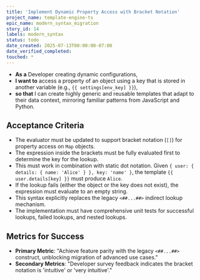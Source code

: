 ```yaml
---
title: 'Implement Dynamic Property Access with Bracket Notation'
project_name: template-engine-ts
epic_name: modern_syntax_migration
story_id: 14
labels: modern_syntax
status: todo
date_created: 2025-07-13T00:00:00-07:00
date_verified_completed: 
touched: *
---
```


- **As a** Developer creating dynamic configurations,
- **I want to** access a property of an object using a key that is stored in another variable (e.g., `{{ settings[env_key] }}`),
- **so that** I can create highly generic and reusable templates that adapt to their data context, mirroring familiar patterns from JavaScript and Python.

## Acceptance Criteria

- The evaluator must be updated to support bracket notation (`[]`) for property access on `Map` objects.
- The expression inside the brackets must be fully evaluated first to determine the key for the lookup.
- This must work in combination with static dot notation. Given `{ user: { details: { name: 'Alice' } }, key: 'name' }`, the template `{{ user.details[key] }}` must produce `Alice`.
- If the lookup fails (either the object or the key does not exist), the expression must evaluate to an empty string.
- This syntax explicitly replaces the legacy `<##...##>` indirect lookup mechanism.
- The implementation must have comprehensive unit tests for successful lookups, failed lookups, and nested lookups.

## Metrics for Success

- **Primary Metric**: "Achieve feature parity with the legacy `<##...##>` construct, unblocking migration of advanced use cases."
- **Secondary Metrics**: "Developer survey feedback indicates the bracket notation is 'intuitive' or 'very intuitive'."
